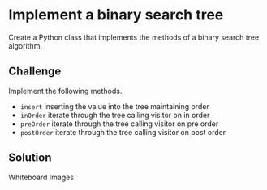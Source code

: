 # Implement a binary search tree
Create a Python class that implements the methods of a binary search tree algorithm.

## Challenge
Implement the following methods.

- `insert` inserting the value into the tree maintaining order
- `inOrder` iterate through the tree calling visitor on in order
- `preOrder` iterate through the tree calling visitor on pre order
- `postOrder` iterate through the tree calling visitor on post order

## Solution
Whiteboard Images
